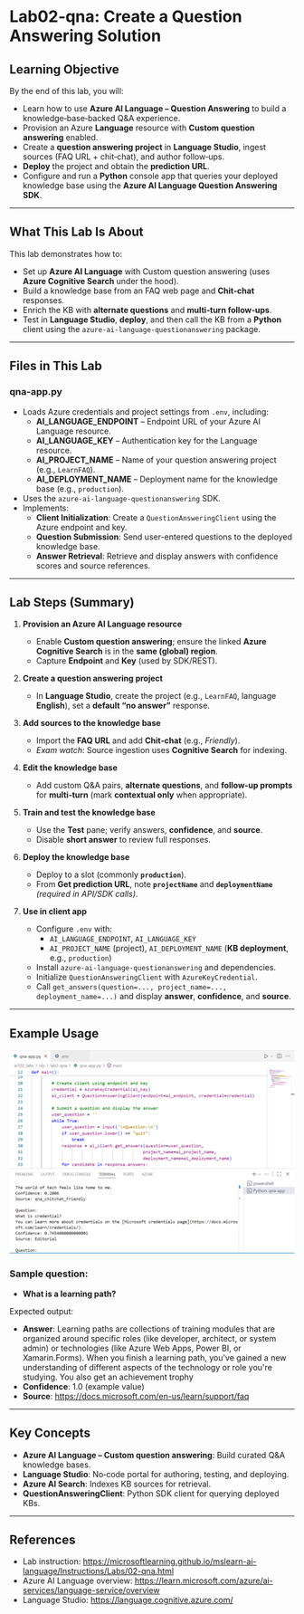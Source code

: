 # Lab02‑qna: Create a Question Answering Solution

## Learning Objective
By the end of this lab, you will:
- Learn how to use **Azure AI Language – Question Answering** to build a knowledge‑base‑backed Q&A experience.
- Provision an Azure **Language** resource with **Custom question answering** enabled.
- Create a **question answering project** in **Language Studio**, ingest sources (FAQ URL + chit‑chat), and author follow‑ups.
- **Deploy** the project and obtain the **prediction URL**.
- Configure and run a **Python** console app that queries your deployed knowledge base using the **Azure AI Language Question Answering SDK**.

---

## What This Lab Is About
This lab demonstrates how to:
- Set up **Azure AI Language** with Custom question answering (uses **Azure Cognitive Search** under the hood).
- Build a knowledge base from an FAQ web page and **Chit‑chat** responses.
- Enrich the KB with **alternate questions** and **multi‑turn follow‑ups**.
- Test in **Language Studio**, **deploy**, and then call the KB from a **Python** client using the `azure-ai-language-questionanswering` package.


---

## Files in This Lab
### **qna-app.py**
- Loads Azure credentials and project settings from `.env`, including:
  - **AI_LANGUAGE_ENDPOINT** – Endpoint URL of your Azure AI Language resource.
  - **AI_LANGUAGE_KEY** – Authentication key for the Language resource.
  - **AI_PROJECT_NAME** – Name of your question answering project (e.g., `LearnFAQ`).
  - **AI_DEPLOYMENT_NAME** – Deployment name for the knowledge base (e.g., `production`).
- Uses the `azure-ai-language-questionanswering` SDK.
- Implements:
  - **Client Initialization**: Create a `QuestionAnsweringClient` using the Azure endpoint and key.
  - **Question Submission**: Send user-entered questions to the deployed knowledge base.
  - **Answer Retrieval**: Retrieve and display answers with confidence scores and source references.


---

## Lab Steps (Summary)

1) **Provision an Azure AI Language resource**
   - Enable **Custom question answering**; ensure the linked **Azure Cognitive Search** is in the **same (global) region**.
   - Capture **Endpoint** and **Key** (used by SDK/REST).

2) **Create a question answering project**
   - In **Language Studio**, create the project (e.g., `LearnFAQ`, language **English**), set a **default “no answer”** response.

3) **Add sources to the knowledge base**
   - Import the **FAQ URL** and add **Chit‑chat** (e.g., *Friendly*).
   - *Exam watch*: Source ingestion uses **Cognitive Search** for indexing.

4) **Edit the knowledge base**
   - Add custom Q&A pairs, **alternate questions**, and **follow‑up prompts** for **multi‑turn** (mark **contextual only** when appropriate).

5) **Train and test the knowledge base**
   - Use the **Test** pane; verify answers, **confidence**, and **source**.
   - Disable **short answer** to review full responses.

6) **Deploy the knowledge base**
   - Deploy to a slot (commonly **`production`**).
   - From **Get prediction URL**, note **`projectName`** and **`deploymentName`** *(required in API/SDK calls)*.

7) **Use in client app**
   - Configure `.env` with:
     - `AI_LANGUAGE_ENDPOINT`, `AI_LANGUAGE_KEY`
     - `AI_PROJECT_NAME` (project), `AI_DEPLOYMENT_NAME` (**KB deployment**, e.g., `production`)
   - Install `azure-ai-language-questionanswering` and dependencies.
   - Initialize `QuestionAnsweringClient` with `AzureKeyCredential`.
   - Call `get_answers(question=..., project_name=..., deployment_name=...)` and display **answer**, **confidence**, and **source**.


---

## Example Usage
![Example](images/qna.png)
### Sample question:
- **What is a learning path?**

Expected output:

- **Answer**: Learning paths are collections of training modules that are organized around specific roles (like developer, architect, or system admin) or technologies (like Azure Web Apps, Power BI, or Xamarin.Forms). When you finish a learning path, you've gained a new understanding of different aspects of the technology or role you're studying. You also get an achievement trophy
- **Confidence**: 1.0 (example value)
- **Source**: https://docs.microsoft.com/en-us/learn/support/faq

---

## Key Concepts
- **Azure AI Language – Custom question answering**: Build curated Q&A knowledge bases.
- **Language Studio**: No‑code portal for authoring, testing, and deploying.
- **Azure AI Search**: Indexes KB sources for retrieval.
- **QuestionAnsweringClient**: Python SDK client for querying deployed KBs.

---

## References
- Lab instruction: https://microsoftlearning.github.io/mslearn-ai-language/Instructions/Labs/02-qna.html
- Azure AI Language overview: https://learn.microsoft.com/azure/ai-services/language-service/overview  
- Language Studio: https://language.cognitive.azure.com/  

